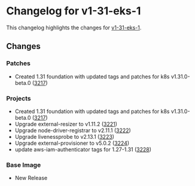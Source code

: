 # Changelog for v1-31-eks-1

This changelog highlights the changes for [v1-31-eks-1](https://github.com/aws/eks-distro/tree/v1-31-eks-1).

## Changes

### Patches
* Created 1.31 foundation with updated tags and patches for k8s v1.31.0-beta.0 ([3217](https://github.com/aws/eks-distro/pull/3217))

### Projects
* Created 1.31 foundation with updated tags and patches for k8s v1.31.0-beta.0 ([3217](https://github.com/aws/eks-distro/pull/3217))
* Upgrade external-resizer to v1.11.2 ([3221](https://github.com/aws/eks-distro/pull/3221))
* Upgrade node-driver-registrar to v2.11.1 ([3222](https://github.com/aws/eks-distro/pull/3222))
* Upgrade livenessprobe to v2.13.1 ([3223](https://github.com/aws/eks-distro/pull/3223))
* Upgrade external-provisioner to v5.0.2 ([3224](https://github.com/aws/eks-distro/pull/3224))
* update aws-iam-authenticator tags for 1.27-1.31 ([3228](https://github.com/aws/eks-distro/pull/3228))

### Base Image
* New Release

